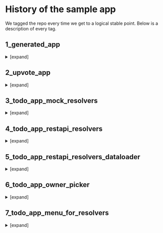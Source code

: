 # History of the sample app

We tagged the repo every time we get to a logical stable point. Below is a description of every tag.

## 1_generated_app
<details><summary>[expand]</summary>

To generate a Mobile SDK application with React Native, we used [forcereact](https://www.npmjs.com/package/forcereact).
```shell
forcereact create --appname=SimpleApollo
```

</details>

## 2_upvote_app
<details><summary>[expand]</summary>

We created a simple app (following some example online) which shows a list of posts with their authors and where one can click on a post to "up-vote" it.
It is making use of GraphQL for querying and updating records.

The schema and the resolvers are defined in this [file](https://github.com/wmathurin/SimpleApollo/blob/2_upvote_app/js/local.js).

For the UI components, we used [React Native Elements](https://github.com/react-native-training/react-native-elements/tree/v1.0.0-beta3).
For icons, we used [React Native Vector Icons](https://github.com/oblador/react-native-vector-icons).
For the GraphQL client, we used the [Apollo GraphQL client](https://github.com/apollographql/apollo-client).
For the GraphQL server (SSR support), we used [Apollo Schema Link](https://www.apollographql.com/docs/link/links/schema.html).
</details>

## 3_todo_app_mock_resolvers
<details><summary>[expand]</summary>

We completely changed the application to give you a list of tasks (todos).
Each task has an owner and due date and can either be done or not.
The main screen shows a task list which can be deleted or marked as complete or not.
There is an add button which brings up a card for creating a new task. It has a date picker (but the owner is always you - Owner picker was added later).

It is making use of GraphQL for querying and updating, adding and deleting records.

The resolvers are still working only with mock data.

Key files:
- the [schema](https://github.com/wmathurin/SimpleApollo/blob/3_todo_app_mock_resolvers/js/gql/schema.js)
- the [resolvers](https://github.com/wmathurin/SimpleApollo/blob/3_todo_app_mock_resolvers/js/gql/mockResolvers.js)
- the [components](https://github.com/wmathurin/SimpleApollo/tree/3_todo_app_mock_resolvers/js/components)

</details>

## 4_todo_app_restapi_resolvers
<details><summary>[expand]</summary>

We created a custom object Task__c on the server with the following custom fields:
- Due_Date__c : DateTime
- Done__c: Checkbox

Added a new set of [resolvers](https://github.com/wmathurin/SimpleApollo/blob/4_todo_app_restapi_resolvers/js/gql/restapiResolvers.js) and changed the [app](https://github.com/wmathurin/SimpleApollo/blob/4_todo_app_restapi_resolvers/js/app.js#L36) to use them instead.

The new resolvers use our native bridges to get data from the server.

We made no attempt to optimize.
To render the list, the resolvers ends up running a [SOQL query](https://github.com/wmathurin/SimpleApollo/blob/4_todo_app_restapi_resolvers/js/gql/restapiResolvers.js#L47) to get the tasks followed by a retrieve for each [owner](https://github.com/wmathurin/SimpleApollo/blob/4_todo_app_restapi_resolvers/js/gql/restapiResolvers.js#L108) (even if they were the same).

**NB: UI components did not have to be changed at all.**
</details>

## 5_todo_app_restapi_resolvers_dataloader
<details><summary>[expand]</summary>

To make things better, we leverage [Facebook Dataloader](https://github.com/facebook/dataloader) for the users.
As a result, to render the list, the resolvers now run a SOQL query to get the tasks followed by a single SOQL query to get the users.
</details>

## 6_todo_app_owner_picker
<details><summary>[expand]</summary>

In this step, we added an owner picker in the component used for creating tasks: [TaskCreator](https://github.com/wmathurin/SimpleApollo/blob/6_todo_app_owner_picker/js/components/TaskCreator.js#L83).

We had to declare a [new query](https://github.com/wmathurin/SimpleApollo/blob/6_todo_app_owner_picker/js/gqlServer/schema.js#L53) in the schema.
We had to add a [resolver](https://github.com/wmathurin/SimpleApollo/blob/6_todo_app_owner_picker/js/gqlServer/restAPIResolvers.js#L64) for it.
And of course, we had to modify [TaskCreator](https://github.com/wmathurin/SimpleApollo/blob/6_todo_app_owner_picker/js/components/TaskCreator.js#L183) to indicate it needs that data.

</details>

## 7_todo_app_menu_for_resolvers
<details><summary>[expand]</summary>

Instead of having to change the code to switch "resolvers", we added a [menu](https://github.com/wmathurin/SimpleApollo/blob/7_todo_app_menu_for_resolvers/js/app.js#L48) in the header to do just that.

</details>


